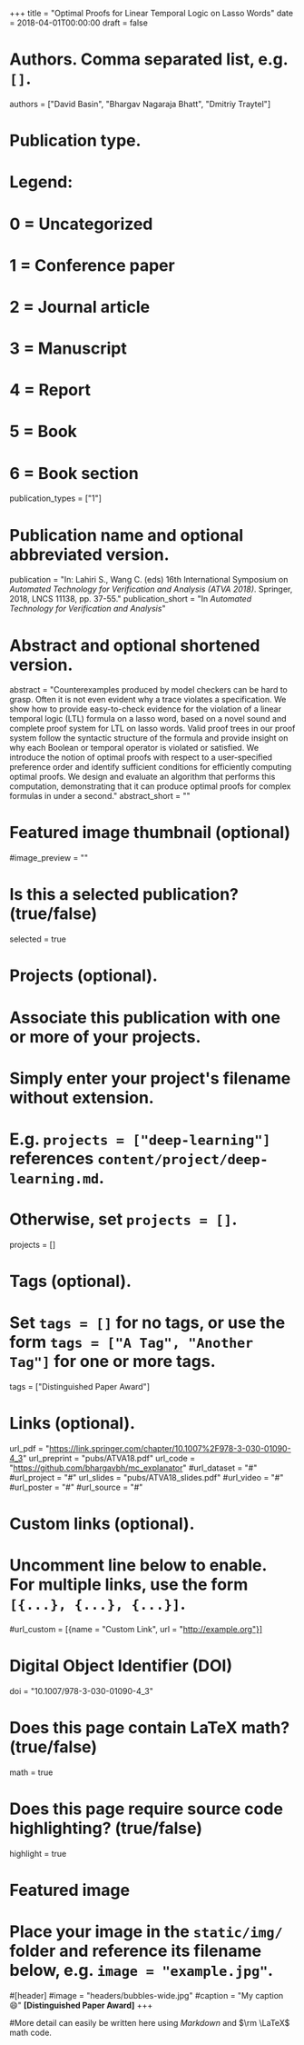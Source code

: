 +++
title = "Optimal Proofs for Linear Temporal Logic on Lasso Words"
date = 2018-04-01T00:00:00
draft = false

# Authors. Comma separated list, e.g. `[]`.
authors = ["David Basin", "Bhargav Nagaraja Bhatt", "Dmitriy Traytel"]

# Publication type.
# Legend:
# 0 = Uncategorized
# 1 = Conference paper
# 2 = Journal article
# 3 = Manuscript
# 4 = Report
# 5 = Book
# 6 = Book section
publication_types = ["1"]

# Publication name and optional abbreviated version.
publication = "In: Lahiri S., Wang C. (eds) 16th International Symposium on *Automated Technology for Verification and Analysis (ATVA 2018)*. Springer, 2018, LNCS 11138, pp. 37-55."
publication_short = "In *Automated Technology for Verification and Analysis*"

# Abstract and optional shortened version.
abstract = "Counterexamples produced by model checkers can be hard to grasp. Often it is not even evident why a trace violates a specification. We show how to provide easy-to-check evidence for the violation of a linear temporal logic (LTL) formula on a lasso word, based on a novel sound and complete proof system for LTL on lasso words. Valid proof trees in our proof system follow the syntactic structure of the formula and provide insight on why each Boolean or temporal operator is violated or satisfied. We introduce the notion of optimal proofs with respect to a user-specified preference order and identify sufficient conditions for efficiently computing optimal proofs. We design and evaluate an algorithm that performs this computation, demonstrating that it can produce optimal proofs for complex formulas in under a second."
abstract_short = ""

# Featured image thumbnail (optional)
#image_preview = ""

# Is this a selected publication? (true/false)
selected = true

# Projects (optional).
#   Associate this publication with one or more of your projects.
#   Simply enter your project's filename without extension.
#   E.g. `projects = ["deep-learning"]` references `content/project/deep-learning.md`.
#   Otherwise, set `projects = []`.
projects = []

# Tags (optional).
#   Set `tags = []` for no tags, or use the form `tags = ["A Tag", "Another Tag"]` for one or more tags.
tags = ["Distinguished Paper Award"]

# Links (optional).
url_pdf = "https://link.springer.com/chapter/10.1007%2F978-3-030-01090-4_3"
url_preprint = "pubs/ATVA18.pdf"
url_code = "https://github.com/bhargavbh/mc_explanator"
#url_dataset = "#"
#url_project = "#"
url_slides = "pubs/ATVA18_slides.pdf"
#url_video = "#"
#url_poster = "#"
#url_source = "#"

# Custom links (optional).
#   Uncomment line below to enable. For multiple links, use the form `[{...}, {...}, {...}]`.
#url_custom = [{name = "Custom Link", url = "http://example.org"}]

# Digital Object Identifier (DOI)
doi = "10.1007/978-3-030-01090-4_3"

# Does this page contain LaTeX math? (true/false)
math = true

# Does this page require source code highlighting? (true/false)
highlight = true

# Featured image
# Place your image in the `static/img/` folder and reference its filename below, e.g. `image = "example.jpg"`.
#[header]
#image = "headers/bubbles-wide.jpg"
#caption = "My caption :smile:"
**[Distinguished Paper Award]**
+++

#More detail can easily be written here using *Markdown* and $\rm \LaTeX$ math code.
